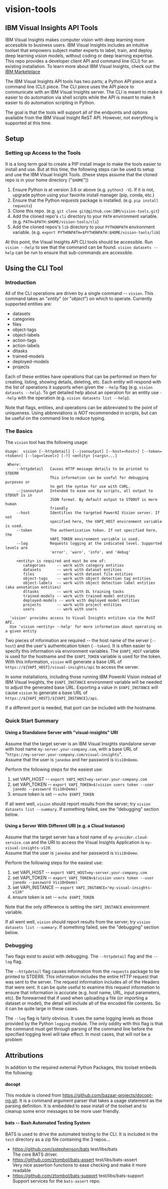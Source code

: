 # vision-tools
## IBM Visual Insights API Tools
IBM Visual Insights makes computer vision with deep learning more accessible to business users. IBM Visual Insights
includes an intuitive toolset that empowers subject matter experts to label, train, and deploy deep learning vision
models, without coding or deep learning expertise. This repo provides a developer client API and command line (CLI) for
an existing installation. To learn more about IBM Visual Insights, check out the
[IBM Marketplace](https://www.ibm.com/us-en/marketplace/ibm-powerai-vision)

The IBM Visual Insights API tools has two parts; a Python API piece and a command line (CLI) piece.
The CLI piece uses the API piece to communicate with an IBM Visual Insights server. The CLI
is meant to make it easier to do automation via shell scripts while the API is meant to make it easier to
do automation scripting in Python.

The goal is that the tools will support all of the endpoints and options available from the IBM
Visual Insight ReST API. However, not everything is supported at this time.

## Setup
### Setting up Access to the Tools
It is a long term goal to create a PIP install image to make the tools easier to install and use.
But at this time, the following steps can be used to setup and use the IBM Visual Insight Tools.
(these steps assume that the cloned repo is in your home directory ("`$HOME`"))

 1. Ensure Python is at version 3.6 or above (e.g. `python3 -V`). If it is not, upgrade python 
 using your favorite install manager (pip, conda, etc.)
 1. Ensure that the Python _requests_ package is installed. (e.g. `pip install requests`)
 1. Clone this repo. (e.g. `git clone git@github.com:IBM/vision-tools.git`)
 1. Add the cloned repo's `cli` directory to your `PATH` environment variable.
    (e.g. `PATH=$PATH:$HOME/vision-tools/cli`) 
 1. Add the cloned repos's `lib` directory to your `PYTHONPATH` environment variable.
    (e.g. `export PYTHONPATH=$PYTHONPATH:$HOME/vision-tools/lib`)

At this point, the Visual Insights API CLI tools should be accessible. Run `vision --help` to see that the
command can be found. `vision datasets --help` can be run to ensure that sub-commands are accessible.

## Using the CLI Tool
### Introduction
All of the CLI operations are driven by a single command -- `vision`. This command takes an "_entity_"
(or "_object_") on which to operate. Currently supported entities are:

 * datasets
 * categories
 * files
 * object-tags
 * object-labels
 * action-tags
 * action-labels
 * dltasks
 * trained-models
 * deployed-models
 * projects

Each of these entities have operations that can be performed on them for creating, listing, showing details,
deleting, etc. Each entity will respond with the list of operations it supports when given the `--help` flag
(e.g. `vision datasets --help`). To get detailed help about an operation for an entity use `--help` with the
operation (e.g. `vision datasets list --help`).

Note that flags, entities, and operations can be abbreviated to the point of uniqueness. Using abbreviations is *NOT*
recommended in scripts, but can be useful on the command line to reduce typing.

### The Basics
The `vision` tool has the following usage:
```
Usage:  vision [--httpdetail] [--jsonoutput] [--host=<host>] [--token=<token>] [--log=<level>] [-?] <entity> [<args>...]

 Where:
     --httpdetail   Causes HTTP message details to be printed to STDERR
                    This information can be useful for debugging purposes or
                    to get the syntax for use with CURL.
     --jsonoutput   Intended to ease use by scripts, all output to STDOUT is in
                    JSON format. By default output to STDOUT is more human
                    friendly
     --host         Identifies the targeted PowerAI Vision server. If not
                    specified here, the VAPI_HOST environment variable is used.
     --token        The authentication token. If not specified here, the
                    VAPI_TOKEN environment variable is used.
     --log          Requests logging at the indicated level. Supported levels are
                    'error', 'warn', 'info', and 'debug'

     <entity> is required and must be one of:
        categories     -- work with category entities
        datasets       -- work with dataset entities
        files          -- work with dataset file entities
        object-tags    -- work with object detection tag entities
        object-labels  -- work with object detection label entities (aka annotation entities)
        dltasks        -- work with DL training tasks
        trained-models -- work with trained model entities
        deployed-models -- work with deployed model entities
        projects       -- work with project entities
        users          -- work with users
  
  'vision' provides access to Visual Insights entities via the ReST API.
  Use 'vision <entity> --help' for more information about operating on a given entity
```

Two pieces of information are required -- the host name of the server (`--host`) and the user's authentication
token (`--token`). It is often easier to specify this information via environment variables. The `$VAPI_HOST`
variable is used for the hostname and the `$VAPI_TOKEN` variable is used for the token. With this information,
`vision` will generate a base URL of `https://${VAPI_HOST}/visual-insights/api` to access the server.

In some installations, including those running IBM PowerAI Vision instead of IBM Visual Insights, 
the `$VAPI_INSTANCE` environment variable will be needed to adjust the generated base URL. Exporting a value in
`$VAPI_INSTANCE` will cause `vision` to generate a base URL of `https://${VAPI_HOST}/${VAPI_INSTANCE}/api`.

If a different port is needed, that port can be included with the hostname.

### Quick Start Summary
#### Using a Standalone Server with "visual-insights" URI

Assume that the target server is an IBM Visual Insights standalone server with host name `my-server.your-company.com`,
with a base URL of "`https://my-server.your-company.com/visual-insights`".<br>
Assume that the user is `janedoe` and her password is `Vis10nDemo`.

Perform the following steps for the easiest use:
 1. set VAPI_HOST -- `export VAPI_HOST=my-server.your-company.com`
 2. set VAPI_TOKEN -- `export VAPI_TOKEN=$(vision users token --user janedo --password Vis10nDemo)`
 3. ensure token is set -- `echo $VAPI_TOKEN`

If all went well, `vision` should report results from the server; try `vision datasets list --summary`.
If something failed, see the "debugging" section below.

#### Using a Server With Different URI (e.g. a Cloud Instance)

Assume that the target server has a host name of `my-provider.cloud-service.com` and the URI to access
the Visual Insights Application is `my-visual-insights-v120`.<br>
Assume that the user is `janedoe` and her password is `Vis10nDemo`.

Perform the following steps for the easiest use:
 1. set VAPI_HOST -- `export VAPI_HOST=my-server.your-company.com`
 2. set VAPI_TOKEN -- `export VAPI_TOKEN=$(vision users token --user janedo --password Vis10nDemo)`
 3. set VAPI_INSTANCE -- `export VAPI_INSTANCE="my-visual-insights-v120"`
 4. ensure token is set -- `echo $VAPI_TOKEN`

Note that the only difference is setting the `VAPI_INSTANCE` environment variable.

If all went well, `vision` should report results from the server; try `vision datasets list --summary`.
If something failed, see the "debugging" section below.

### Debugging
Two flags exist to assist with debugging. The `--httpdetail` flag and the `--log` flag.

The `--httpdetail` flag causes information from the `requests` package to be printed to STDERR.
This information includes the entire HTTP request that was sent to the server. The request
information includes all of the Headers that were sent. It can be quite useful to examine this
request information to ensure that information is accurate (e.g. host name, URL, input parameters, etc).
Be forewarned that if used when uploading a file (or importing a dataset or model), the detail will
include all of the encoded file contents. So it can be quite large in these cases.

The `--log` flag is fairly obvious. It uses the same logging levels as those provided by the Python `logging` module.
The only oddity with this flag is that the command must get through parsing of the command line before the specified
logging level will take effect. In most cases, that will not be a problem


## Attributions
In addition to the required external Python Packages, this toolset embeds the following:

#### docopt
This module is cloned from https://github.com/bazaar-projects/docopt-ng.git. It is a command
argument parser that takes a usage statement as the parsing definition. It is embedded to
ease install of the toolset and to cleanup some error messages to be more user friendly.

#### bats -- Bash Automated Testing System
BATS is used to drive the automated testing to the CLI. It is included in the `test` directory as
a zip file containing the 3 repos...
 * https://github.com/sstephenson/bats test/libs/bats<br>
   The core BATS driver.
 * https://github.com/ztombol/bats-assert test/libs/bats-assert<br>
   Very nice assertion functions to ease checking and make it more readable
 * https://github.com/ztombol/bats-support test/libs/bats-support<br>
   Support services for the `bats-assert` repo.


